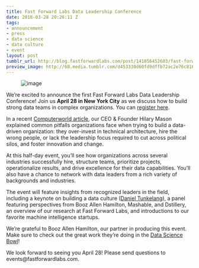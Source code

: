 ```yaml
---
title: Fast Forward Labs Data Leadership Conference
date: 2016-03-28 20:26:11 Z
tags:
- announcement
- press
- data science
- data culture
- event
layout: post
tumblr_url: http://blog.fastforwardlabs.com/post/141856452603/fast-forward-labs-data-leadership-conference
preview_image: http://68.media.tumblr.com/d453330d60fd9dffb72ac2e76c816b5d/tumblr_inline_o4rm2iqk5a1ta78fg_540.png
---
```


<figure data-orig-width="648" data-orig-height="498" class="tmblr-full"><img src="http://68.media.tumblr.com/d453330d60fd9dffb72ac2e76c816b5d/tumblr_inline_o4rm2iqk5a1ta78fg_540.png" alt="image" data-orig-width="648" data-orig-height="498"/></figure><p>We’re excited to announce the first Fast Forward Labs Data Leadership Conference! Join us <b>April 28 in New York City</b> as we discuss how to build strong data teams in complex organizations. You can <a href="https://www.eventbrite.com/e/ffl-data-leadership-conference-tickets-22590364388">register here</a>. </p><p>In a recent <a href="http://www.computerworld.com/article/3048419/big-data/data-scientist-hilary-mason-wants-to-show-you-the-near-future.html">Computerworld article</a>, our CEO &amp; Founder Hilary Mason explained common pitfalls organizations face when trying to build a data-driven organization: they over-invest in technical architecture, hire the wrong people, or lack the leadership focus required to cut across political silos, and foster innovation and change. </p><p>At this half-day event, you&rsquo;ll see how organizations across several industries successfully hire, structure teams, prioritize projects, operationalize results, and drive excellence for their data capabilities. You&rsquo;ll also have a chance to network with data leaders from a rich variety of backgrounds and industries. </p><p>The event will feature insights from recognized leaders in the field, including a keynote on building a data culture (<a href="https://www.linkedin.com/in/dtunkelang">Daniel Tunkelang</a>), a panel featuring perspectives from Booz Allen Hamilton, Mashable, and Dstillery, an overview of our research at Fast Forward Labs, and introductions to our favorite machine intelligence startups. </p><p>We’re grateful to Booz Allen Hamilton, our partner in producing this event. Make sure to check out the great work they’re doing in the <a href="http://www.datasciencebowl.com/">Data Science Bowl</a>! </p><p>We look forward to seeing you April 28! Please send questions to events@fastforwardlabs.com.</p>

